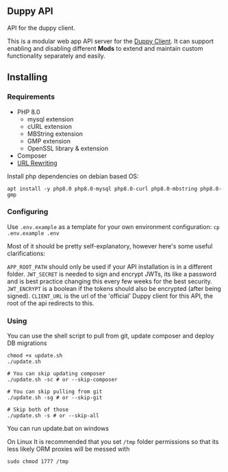 ## Duppy API

API for the duppy client.

This is a modular web app API server for the [Duppy Client](https://git.yasfu.net/duppy/client). 
It can support enabling and disabling different **Mods** to extend and maintain custom functionality separately and easily.

## Installing

### Requirements

- PHP 8.0
  - mysql extension 
  - cURL extension
  - MBString extension
  - GMP extension
  - OpenSSL library & extension
- Composer
- [URL Rewriting](https://gist.github.com/bramus/5332525)

Install php dependencies on debian based OS:

```shell script
apt install -y php8.0 php8.0-mysql php8.0-curl php8.0-mbstring php8.0-gmp
```

### Configuring

Use `.env.example` as a template for your own environment configuration:
`cp .env.example .env`

Most of it should be pretty self-explanatory, however here's some useful clarifications:

`APP_ROOT_PATH` should only be used if your API installation is in a different folder.
`JWT_SECRET` is needed to sign and encrypt JWTs, its like a password and is best practice changing this every few weeks for the best security.
`JWT_ENCRYPT` is a boolean if the tokens should also be encrypted (after being signed).
`CLIENT_URL` is the url of the 'official' Duppy client for this API, the root of the api redirects to this.

### Using

You can use the shell script to pull from git, update composer and deploy DB migrations

```shell script
chmod +x update.sh
./update.sh

# You can skip updating composer
./update.sh -sc # or --skip-composer

# You can skip pulling from git
./update.sh -sg # or --skip-git

# Skip both of those
./update.sh -s # or --skip-all
```

You can run update.bat on windows

On Linux It is recommended that you set `/tmp` folder permissions so that its less likely ORM proxies will be messed with

```shell script
sudo chmod 1777 /tmp
```